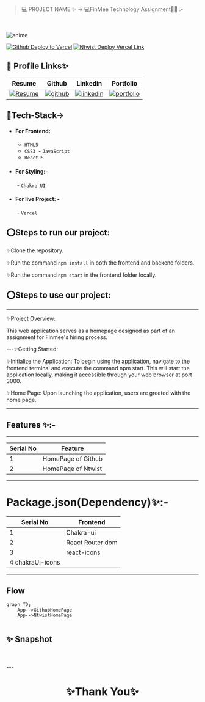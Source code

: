 
> 💻 PROJECT NAME ✨ => 💻FinMee Technology Assignment🧑‍💻 :-
<br>

![anime](https://github.com/shikhu51197/skillbackend/assets/107506646/fe3f5ea7-70ca-4ece-9cc0-8972b96c6a03)

[![Github Deploy to Vercel](https://img.shields.io/badge/Github_Deployed_Vercel_Link-0A66C2?style=for-the-badge&logo=ko-fi&logoColor=white)](https://clonehome.vercel.app/)
[![Ntwist Deploy Vercel Link](https://img.shields.io/badge/NtwistDeployed_Vercel_Link-000?style=for-the-badge&logo=ko-fi&logoColor=white)](https://clonehome-nj2t.vercel.app/)

## 🔗 Profile Links✨


| Resume | Github                                                                                                                                   | Linkedin                                                                                                                                                            | Portfolio                                                                                                                                    |
| ------------- | ---------------------------------------------------------------------------------------------------------------------------------------- | ------------------------------------------------------------------------------------------------------------------------------------------------------------------- | -------------------------------------------------------------------------------------------------------------------------------------------- |
| [![Resume](https://img.shields.io/badge/my_Resume-000?style=for-the-badge&logo=ko-fi&logoColor=white)](https://drive.google.com/file/d/1YE62u2ChjmlR-EKeqZ75UvFMg_KcY86T/view?usp=sharing) | [![github](https://img.shields.io/badge/github-1DA1F2?style=for-the-badge&logo=github&logoColor=white)](https://github.com/shikhu51197/)| [![linkedin](https://img.shields.io/badge/linkedin-0A66C2?style=for-the-badge&logo=linkedin&logoColor=white)](https://www.linkedin.com/in/shikha-gupta-12a2b5199) |[![portfolio](https://img.shields.io/badge/my_portfolio-000?style=for-the-badge&logo=ko-fi&logoColor=white)](https://shikhu51197.github.io/) |  


## 💫Tech-Stack->

- #### For Frontend:
   - `HTML5`
  - `CSS3`
  - `JavaScript `
  - `ReactJS`
    
- #### For Styling:-  
   - `Chakra UI `
   

- #### For live Project: -
   - `Vercel`
   

## ⭕Steps to run our project:

✨Clone the repository.

✨Run the command `npm install` in both the frontend and backend folders.

✨Run the command `npm start` in the frontend folder locally.



## ⭕Steps to use our project:
---
✨Project Overview:

This web application serves as a homepage designed as part of an assignment for Finmee's hiring process. 

---✨Getting Started:

✨Initialize the Application: To begin using the application, navigate to the frontend terminal and execute the command npm start. This will start the application locally, making it accessible through your web browser at port 3000.

✨Home Page: Upon launching the application, users are greeted with the home page.





---
## Features ✨:-
---
 | Serial No            | Feature     |
| ----------------- | --------------- |
| 1 | HomePage of Github|
| 2 | HomePage of Ntwist|


---
# Package.json(Dependency)✨:-

 | Serial No        |  Frontend      |
| ----------------- | ---------------|
| 1 |  Chakra-ui |
| 2 | React Router dom |
| 3 | react-icons |
| 4 chakraUi-icons||

---

## Flow

```mermaid
graph TD;
    App-->GithubHomePage
    App-->NtwistHomePage
 
```


## ✨ Snapshot
<br>

<br>
---

<h1 align="center">✨Thank You✨</h1>

